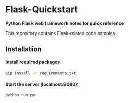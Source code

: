 # Flask-Quickstart
**Python Flask web framework notes for quick reference**

This repository contains Flask-related code samples.

## Installation

#### Install required packages
```sh
pip install -r requirements.txt
```

#### Start the server (localhost:8080):
```sh
python run.py
```
